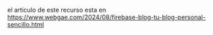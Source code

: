 el articulo de este recurso esta en
https://www.webgae.com/2024/08/firebase-blog-tu-blog-personal-sencillo.html

